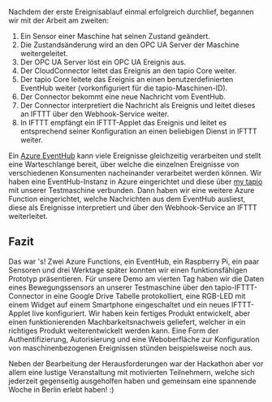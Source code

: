 Nachdem der erste Ereignisablauf einmal erfolgreich durchlief, begannen wir mit der Arbeit am zweiten:

1. Ein Sensor einer Maschine hat seinen Zustand geändert.
2. Die Zustandsänderung wird an den OPC UA Server der Maschine weitergeleitet.
3. Der OPC UA Server löst ein OPC UA Ereignis aus.
4. Der CloudConnector leitet das Ereignis an den tapio Core weiter.
5. Der tapio Core leitete das Ereignis an einen benutzerdefinierten EventHub weiter (vorkonfiguriert für die tapio-Maschinen-ID).
6. Der Connector bekommt eine neue Nachricht vom EventHub.
7. Der Connector interpretiert die Nachricht als Ereignis und leitet dieses an IFTTT über den Webhook-Service weiter.
8. In IFTTT empfängt ein IFTTT-Applet das Ereignis und leitet es entsprechend seiner Konfiguration an einen beliebigen Dienst in IFTTT weiter.

Ein [Azure EventHub](https://azure.microsoft.com/en-us/services/event-hubs/) kann viele Ereignisse gleichzeitig verarbeiten und stellt eine Warteschlange bereit, über welche die einzelnen Ereignisse von verschiedenen Konsumenten nacheinander verarbeitet werden können.
Wir haben eine EventHub-Instanz in Azure eingerichtet und diese über [my tapio](https://admin.tapio.one/) mit unserer Testmaschine verbunden. Dann haben wir eine weitere Azure Function eingerichtet, welche Nachrichten aus dem EventHub ausliest, diese als Ereignisse interpretiert und über den Webhook-Service an IFTTT weiterleitet.

## Fazit

Das war 's! Zwei Azure Functions, ein EventHub, ein Raspberry Pi, ein paar Sensoren und drei Werktage später konnten wir einen funktionsfähigen Prototyp präsentieren. Für unsere Demo am vierten Tag haben wir die Daten eines Bewegungssensors an unserer Testmaschine über den tapio-IFTTT-Connector in eine Google Drive Tabelle protokolliert, eine RGB-LED mit einem Widget auf einem Smartphone eingeschaltet und ein neues IFTTT-Applet live konfiguriert. Wir haben kein fertiges Produkt entwickelt, aber einen funktionierenden Machbarkeitsnachweis geliefert, welcher in ein richtiges Produkt weiterentwickelt werden kann. Eine Form der Authentifizierung, Autorisierung und eine Weboberfläche zur Konfiguration von maschinenbezogenen Ereignissen stünden beispielsweise noch aus.

Neben der Bearbeitung der Herausforderungen war der Hackathon aber vor allem eine lustige Veranstaltung mit motivierten Teilnehmern, welche sich jederzeit gegenseitig ausgeholfen haben und gemeinsam eine spannende Woche in Berlin erlebt haben! :)
